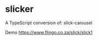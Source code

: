 # slicker

A TypeScript conversion of: slick-carousel

Demo
https://www.flingo.co.za/slick/slick1



